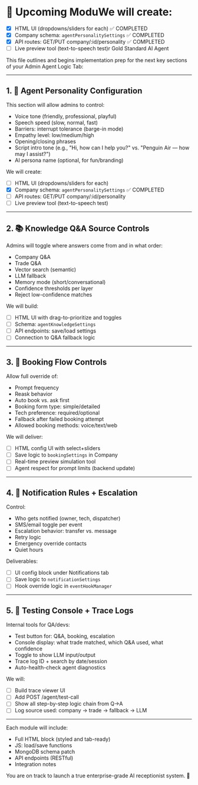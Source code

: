 # 🔧 Upcoming ModuWe will create:

- [x] HTML UI (dropdowns/sliders for each) ✅ COMPLETED
- [x] Company schema: `agentPersonalitySettings` ✅ COMPLETED
- [x] API routes: GET/PUT company/:id/personality ✅ COMPLETED
- [ ] Live preview tool (text-to-speech test)r Gold Standard AI Agent

This file outlines and begins implementation prep for the next key sections of your Admin Agent Logic Tab:

---

## 1. 🧠 Agent Personality Configuration

This section will allow admins to control:

- Voice tone (friendly, professional, playful)
- Speech speed (slow, normal, fast)
- Barriers: interrupt tolerance (barge-in mode)
- Empathy level: low/medium/high
- Opening/closing phrases
- Script intro tone (e.g., "Hi, how can I help you?" vs. "Penguin Air — how may I assist?")
- AI persona name (optional, for fun/branding)

We will create:

- [ ] HTML UI (dropdowns/sliders for each)
- [x] Company schema: `agentPersonalitySettings` ✅ COMPLETED
- [ ] API routes: GET/PUT company/:id/personality
- [ ] Live preview tool (text-to-speech test)

---

## 2. 📚 Knowledge Q&A Source Controls

Admins will toggle where answers come from and in what order:

- Company Q&A
- Trade Q&A
- Vector search (semantic)
- LLM fallback
- Memory mode (short/conversational)
- Confidence thresholds per layer
- Reject low-confidence matches

We will build:

- [ ] HTML UI with drag-to-prioritize and toggles
- [ ] Schema: `agentKnowledgeSettings`
- [ ] API endpoints: save/load settings
- [ ] Connection to Q&A fallback logic

---

## 3. 📅 Booking Flow Controls

Allow full override of:

- Prompt frequency
- Reask behavior
- Auto book vs. ask first
- Booking form type: simple/detailed
- Tech preference: required/optional
- Fallback after failed booking attempt
- Allowed booking methods: voice/text/web

We will deliver:

- [ ] HTML config UI with select+sliders
- [ ] Save logic to `bookingSettings` in Company
- [ ] Real-time preview simulation tool
- [ ] Agent respect for prompt limits (backend update)

---

## 4. 🔔 Notification Rules + Escalation

Control:

- Who gets notified (owner, tech, dispatcher)
- SMS/email toggle per event
- Escalation behavior: transfer vs. message
- Retry logic
- Emergency override contacts
- Quiet hours

Deliverables:

- [ ] UI config block under Notifications tab
- [ ] Save logic to `notificationSettings`
- [ ] Hook override logic in `eventHookManager`

---

## 5. 🧪 Testing Console + Trace Logs

Internal tools for QA/devs:

- Test button for: Q&A, booking, escalation
- Console display: what trade matched, which Q&A used, what confidence
- Toggle to show LLM input/output
- Trace log ID + search by date/session
- Auto-health-check agent diagnostics

We will:

- [ ] Build trace viewer UI
- [ ] Add POST /agent/test-call
- [ ] Show all step-by-step logic chain from Q→A
- [ ] Log source used: company → trade → fallback → LLM

---

Each module will include:

- Full HTML block (styled and tab-ready)
- JS: load/save functions
- MongoDB schema patch
- API endpoints (RESTful)
- Integration notes

You are on track to launch a true enterprise-grade AI receptionist system. 💪
